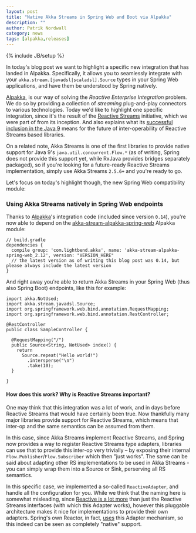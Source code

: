 ```yaml
---
layout: post
title: "Native Akka Streams in Spring Web and Boot via Alpakka"
description: ""
author: Patrik Nordwall
category: news
tags: [alpakka,releases]
---
```

{% include JB/setup %}

In today's blog post we want to highlight a specific new integration that has landed in Alpakka. Specifically, it allows you to seamlessly integrate with your `akka.stream.[javadsl|scaladsl].Source` types in your Spring Web applications, and have them be understood by Spring natively.

[Alpakka](https://doc.akka.io/docs/alpakka/current), is our way of solving the *Reactive Enterprise Integration* problem. We do so by providing a collection of *streaming* plug-and-play connectors to various technologies. Today we'd like to highlight one specific integration, since it's the result of the [Reactive Streams](http://reactive-streams.org) initiative, which we were part of from its inception. And also explains what its [successful inclusion in the Java 9](http://download.java.net/java/jdk9/docs/api/java/util/concurrent/Flow.html) means for the future of inter-operability of Reactive Streams based libraries.

On a related note, Akka Streams is one of the first libraries to provide native support for Java 9's `java.util.concurrent.Flow.*` (as of writing, Spring does not provide this support yet, while RxJava provides bridges separately packaged), so if you're looking for a future-ready Reactive Streams implementation, simply use Akka Streams `2.5.6+` and you're ready to go.

Let's focus on today's highlight though, the new Spring Web compatibility module:

### Using Akka Streams natively in Spring Web endpoints

Thanks to [Alpakka](https://doc.akka.io/docs/alpakka/current)'s integration code (included since version `0.14`), you're now able to depend on the [akka-stream-alpakka-spring-web](https://doc.akka.io/docs/alpakka/current/spring-web.html) Alpakka module: 

```
// build.gradle
dependencies {
  compile group: 'com.lightbend.akka', name: 'akka-stream-alpakka-spring-web_2.12', version: "VERSION_HERE"
  // the latest version as of writing this blog post was 0.14, but please always include the latest version
}
```

And right away you're able to return Akka Streams in your Spring Web (thus also Spring Boot) endpoints, like this for example:

```
import akka.NotUsed;
import akka.stream.javadsl.Source;
import org.springframework.web.bind.annotation.RequestMapping;
import org.springframework.web.bind.annotation.RestController;

@RestController
public class SampleController {

  @RequestMapping("/")
  public Source<String, NotUsed> index() {
    return
      Source.repeat("Hello world!")
        .intersperse("\n")
        .take(10);
  }

}
```

#### How does this work? Why is Reactive Streams important?

One may think that this integration was a lot of work, and in days before Reactive Streams that would have certainly been true. Now thankfully many major libraries provide support for Reactive Streams, which means that inter-op and the same semantics can be assumed from them.

In this case, since Akka Streams implement Reactive Streams, and Spring now provides a way to register Reactive Streams type adapters, libraries can use that to provide this inter-op very trivially – by exposing their internal `Flow.Publisher`/`Flow.Subscriber` which then "just works". The same can be said about adapting other RS implementations to be used in Akka Streams - you can simply wrap them into a Source or Sink, perserving all RS semantics.

In this specific case, we implemented a so-called `ReactiveAdapter`, and handle all the configuration for you. While we think that the naming here is somewhat misleading, since [Reactive is a lot more](https://www.oreilly.com/learning/why-reactive) than just the Reactive Streams interfaces (with which this Adapter works), however this pluggable architecture makes it nice for implementations to provide their own adapters. Spring's own Reactor, in fact, [uses](https://github.com/spring-projects/spring-framework/blob/ac1d3b22c9d092cd7d093cca9bbe4feede134fca/spring-core/src/main/java/org/springframework/core/ReactiveAdapterRegistry.java#L240) this Adapter mechanism, so this indeed can be seen as completely "native" support.

